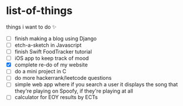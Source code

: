 # list-of-things
things i want to do ✨
- [ ] finish making a blog using Django
- [ ] etch-a-sketch in Javascript
- [ ] finish Swift FoodTracker tutorial
- [ ] iOS app to keep track of mood
- [x] complete re-do of my website
- [ ] do a mini project in C
- [ ] do more hackerrank/leetcode questions
- [ ] simple web app where if you search a user it displays the song that they're playing on Spoofy, if they're playing at all
- [ ] calculator for EOY results by ECTs
